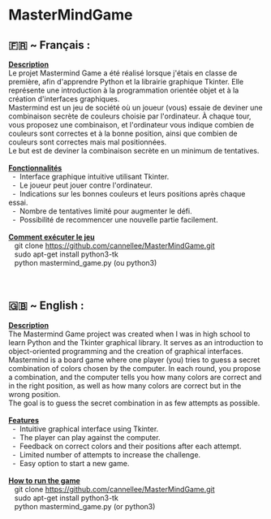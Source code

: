 # MasterMindGame
## 🇫🇷 ~ Français :<br>
**<u>Description<br></u>**
Le projet Mastermind Game a été réalisé lorsque j'étais en classe de première, afin d'apprendre Python et la librairie graphique Tkinter. Elle représente une introduction à la programmation orientée objet et à la création d'interfaces graphiques.<br>
Mastermind est un jeu de société où un joueur (vous) essaie de deviner une combinaison secrète de couleurs choisie par l'ordinateur. À chaque tour, vous proposez une combinaison, et l'ordinateur vous indique combien de couleurs sont correctes et à la bonne position, ainsi que combien de couleurs sont correctes mais mal positionnées.<br>
Le but est de deviner la combinaison secrète en un minimum de tentatives.<br>
<br>
**<u>Fonctionnalités<br></u>**
&nbsp;&nbsp;-&nbsp;&nbsp;Interface graphique intuitive utilisant Tkinter.<br>
&nbsp;&nbsp;-&nbsp;&nbsp;Le joueur peut jouer contre l'ordinateur.<br>
&nbsp;&nbsp;-&nbsp;&nbsp;Indications sur les bonnes couleurs et leurs positions après chaque essai.<br>
&nbsp;&nbsp;-&nbsp;&nbsp;Nombre de tentatives limité pour augmenter le défi.<br>
&nbsp;&nbsp;-&nbsp;&nbsp;Possibilité de recommencer une nouvelle partie facilement.<br>
<br>
**<u>Comment exécuter le jeu<br></u>**
&nbsp;&nbsp;&nbsp;git clone https://github.com/cannellee/MasterMindGame.git<br>
&nbsp;&nbsp;&nbsp;sudo apt-get install python3-tk<br>
&nbsp;&nbsp;&nbsp;python mastermind_game.py (ou python3)<br>
<br>
<br>
## 🇬🇧 ~ English :<br>
**<u>Description<br></u>**
The Mastermind Game project was created when I was in high school to learn Python and the Tkinter graphical library. It serves as an introduction to object-oriented programming and the creation of graphical interfaces.<br>
Mastermind is a board game where one player (you) tries to guess a secret combination of colors chosen by the computer. In each round, you propose a combination, and the computer tells you how many colors are correct and in the right position, as well as how many colors are correct but in the wrong position.<br>
The goal is to guess the secret combination in as few attempts as possible.<br>
<br>
**<u>Features<br></u>** 
&nbsp;&nbsp;-&nbsp;&nbsp;Intuitive graphical interface using Tkinter.<br>
&nbsp;&nbsp;-&nbsp;&nbsp;The player can play against the computer.<br>
&nbsp;&nbsp;-&nbsp;&nbsp;Feedback on correct colors and their positions after each attempt.<br>
&nbsp;&nbsp;-&nbsp;&nbsp;Limited number of attempts to increase the challenge.<br>
&nbsp;&nbsp;-&nbsp;&nbsp;Easy option to start a new game.<br>
<br>
**<u>How to run the game<br></u>**
&nbsp;&nbsp;&nbsp;git clone https://github.com/cannellee/MasterMindGame.git<br>
&nbsp;&nbsp;&nbsp;sudo apt-get install python3-tk<br>
&nbsp;&nbsp;&nbsp;python mastermind_game.py (or python3)<br>
